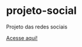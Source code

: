 # projeto-social
Projeto das redes sociais

<a href="https://igor219.github.io/projeto-social/" target="_blank">Acesse aqui!</a>
